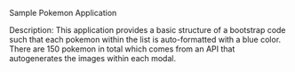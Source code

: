 Sample Pokemon Application

Description: This application provides a basic structure of a bootstrap code such that each pokemon within the list is auto-formatted with a blue color. There are 150 pokemon in total which comes from an API that autogenerates the images within each modal.